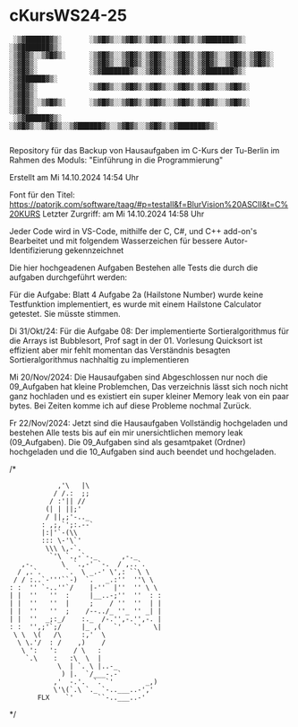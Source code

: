 # cKursWS24-25

```
 ░▒▓██████▓▒░       ░▒▓█▓▒░░▒▓█▓▒░▒▓█▓▒░░▒▓█▓▒░▒▓███████▓▒░ ░▒▓███████▓▒░ 
░▒▓█▓▒░░▒▓█▓▒░      ░▒▓█▓▒░░▒▓█▓▒░▒▓█▓▒░░▒▓█▓▒░▒▓█▓▒░░▒▓█▓▒░▒▓█▓▒░        
░▒▓█▓▒░             ░▒▓█▓▒░░▒▓█▓▒░▒▓█▓▒░░▒▓█▓▒░▒▓█▓▒░░▒▓█▓▒░▒▓█▓▒░        
░▒▓█▓▒░             ░▒▓███████▓▒░░▒▓█▓▒░░▒▓█▓▒░▒▓███████▓▒░ ░▒▓██████▓▒░  
░▒▓█▓▒░             ░▒▓█▓▒░░▒▓█▓▒░▒▓█▓▒░░▒▓█▓▒░▒▓█▓▒░░▒▓█▓▒░      ░▒▓█▓▒░ 
░▒▓█▓▒░░▒▓█▓▒░      ░▒▓█▓▒░░▒▓█▓▒░▒▓█▓▒░░▒▓█▓▒░▒▓█▓▒░░▒▓█▓▒░      ░▒▓█▓▒░ 
 ░▒▓██████▓▒░       ░▒▓█▓▒░░▒▓█▓▒░░▒▓██████▓▒░░▒▓█▓▒░░▒▓█▓▒░▒▓███████▓▒░  
                                                                                                                                                    
```

Repository für das Backup von Hausaufgaben im C-Kurs der Tu-Berlin im Rahmen des Moduls: "Einführung in die Programmierung"

Erstellt am Mi 14.10.2024 14:54 Uhr

Font für den Titel: https://patorjk.com/software/taag/#p=testall&f=BlurVision%20ASCII&t=C%20KURS Letzter Zurgriff: am Mi 14.10.2024 14:58 Uhr

Jeder Code wird in VS-Code, mithilfe der C, C#, und C++ add-on's Bearbeitet und mit folgendem Wasserzeichen für bessere Autor-Identifizierung gekennzeichnet

Die hier hochgeadenen Aufgaben Bestehen alle Tests die durch die aufgaben durchgeführt werden:

   Für die Aufgabe: Blatt 4 Aufgabe 2a (Hailstone Number) wurde keine Testfunktion implementiert, es wurde mit einem Hailstone Calculator getestet. Sie müsste stimmen.

Di 31/Okt/24:
Für die Aufgabe 08: Der implementierte Sortieralgorithmus für die Arrays ist Bubblesort, Prof sagt in der 01. Vorlesung Quicksort ist effizient aber mir fehlt momentan das Verständnis besagten Sortieralgorithmus nachhaltig zu implementieren

Mi 20/Nov/2024:
Die Hausaufgaben sind Abgeschlossen nur noch die 09_Aufgaben hat kleine Problemchen, Das verzeichnis lässt sich noch nicht ganz hochladen und es existiert ein super kleiner Memory leak von ein paar bytes. Bei Zeiten komme ich auf diese Probleme nochmal Zurück.

Fr 22/Nov/2024:
Jetzt sind die Hausaufgaben Vollständig hochgeladen und bestehen Alle tests bis auf ein mir unersichtlichen memory leak (09_Aufgaben). Die 09_Aufgaben sind als gesamtpaket (Ordner) hochgeladen und die 10_Aufgaben sind auch beendet und hochgeladen.

 
/*

                ,'\   |\
               / /.:  ;;
              / :'|| //
             (| | ||;'
             / ||,;'-.._
            : ,;,`';:.--`
            |:|'`-(\\
            ::: \-'\`'
             \\\ \,-`.
              `'\ `.,-`-._      ,-._
       ,-.       \  `.,-' `-.  / ,..`.
      / ,.`.      `.  \ _.-' \',: ``\ \
     / / :..`-'''``-)  `.   _.:''  ''\ \
    : :  '' `-..''`/    |-''  |''  '' \ \
    | |  ''   ''  :     |__..-;''  ''  : :
    | |  ''   ''  |     ;    / ''  ''  | |
    | |  ''   ''  ;    /--../_ ''_ '' _| |
    | |  ''  _;:_/    :._  /-.'',-.'',-. |
    : :  '',;'`;/     |_ ,(   `'   `'   \|
     \ \  \(   /\     :,'  \
      \ \.'/  : /    ,)    /
       \ ':   ':    / \   :
        `.\    :   :\  \  |
                \  | `. \ |..-_
                 ) |.  `/___-.-`
               ,'  -.'.  `. `'        _,)
               \'\(`.\ `._ `-..___..-','
           FLX    `'      ``-..___..-'


*/
